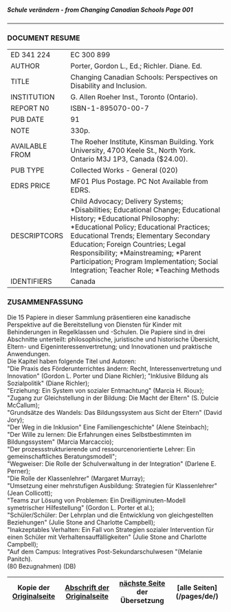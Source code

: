 ##### Schule verändern - from Changing Canadian Schools Page 001 ####
***
### DOCUMENT RESUME
|||
---|---
ED 341 224 | EC 300 899
AUTHOR | Porter, Gordon L., Ed.; Richler. Diane. Ed.
TITLE | Changing Canadian Schools: Perspectives on Disability and Inclusion.
INSTITUTION | G. Allen Roeher Inst., Toronto (Ontario).
REPORT N0 | ISBN-1-895070-00-7
PUB DATE | 91
NOTE | 330p.
AVAILABLE FROM | The Roeher Institute, Kinsman Building. York University, 4700 Keele St., North York. Ontario M3J 1P3, Canada ($24.00).
PUB TYPE	| Collected Works - General (020)
EDRS PRICE | MF01 Plus Postage. PC Not Available from EDRS. 
DESCRIPTCORS | Child Advocacy; Delivery Systems; *Disabilities; Educational Change; Educational History; *Educational Philosophy: *Educational Policy; Educational Practices; Educational Trends; Elementary Secondary Education; Foreign Countries; Legal Responsibility; *Mainstreaming; *Parent Participation; Program Implementation; Social Integration; Teacher Role; *Teaching Methods
IDENTIFIERS | Canada


### ZUSAMMENFASSUNG  
Die 15 Papiere in dieser Sammlung präsentieren eine kanadische
Perspektive auf die Bereitstellung von Diensten für Kinder mit Behinderungen in
Regelklassen und -Schulen. Die Papiere sind in drei Abschnitte unterteilt:
philosophische, juristische und historische Übersicht, Eltern- und
Eigeninteressenvertretung; und Innovationen und praktische Anwendungen.  
Die Kapitel haben folgende Titel und Autoren:  
"Die Praxis des Förderunterrichtes ändern: Recht, Interessenvertretung und Innovation" (Gordon L. Porter und Diane Richler);
"Inklusive Bildung als Sozialpolitik" (Diane Richler);  
"Erziehung: Ein System von sozialer Entmachtung" (Marcia H. Rioux);  
"Zugang zur Gleichstellung in der Bildung: Die Macht der Eltern" (S. Dulcie McCallum);  
"Grundsätze des Wandels: Das Bildungssystem aus Sicht der Eltern" (David Jory);  
"Der Weg in die Inklusion" Eine Familiengeschichte" (Alene Steinbach);  
"Der Wille zu lernen: Die Erfahrungen eines Selbstbestimmten im Bildungssystem" (Marcia Marcaccio);  
"Der prozessstrukturierende und ressourcenorientierte Lehrer: Ein gemeinschaftliches Beratungsmodell";  
"Wegweiser: Die Rolle der Schulverwaltung in der Integration" (Darlene E. Perner);  
"Die Rolle der Klassenlehrer" (Margaret Murray);  
"Umsetzung einer mehrstufigen Ausbildung: Strategien für Klassenlehrer" (Jean Collicott);  
"Teams zur Lösung von Problemen: Ein Dreißigminuten-Modell symetrischer Hilfestellung" (Gordon L. Porter et al.);  
"Schüler/Schüler: Der Lehrplan und die Entwicklung von gleichgestellten Beziehungen" (Julie Stone and Charlotte Campbell);  
"Inakzeptables Verhalten: Ein Fall von Strategien sozialer Intervention für einen Schüler mit Verhaltensauffälligkeiten" (Julie Stone and Charlotte Campbell);  
"Auf dem Campus: Integratives Post-Sekundarschulwesen "(Melanie Panitch).  
(80 Bezugnahmen) (DB)  

Kopie der [Originalseite](/copies-from-original/CCS001.png)|[Abschrift der Originalseite](/en/Changing_Canadian_Schools-001)|[nächste Seite](Changing_Canadian_Schools-de-002) der Übersetzung|[alle Seiten] (/pages/de/)
---|---|---|---
